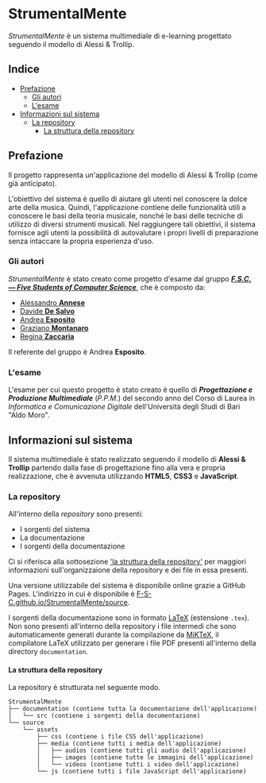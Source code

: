 <h1>StrumentalMente</h1>

_StrumentalMente_ è un sistema multimediale di e-learning progettato seguendo il modello di Alessi & Trollip.

<h2>Indice</h2>

- [Prefazione](#prefazione)
  - [Gli autori](#gli-autori)
  - [L'esame](#lesame)
- [Informazioni sul sistema](#informazioni-sul-sistema)
  - [La repository](#la-repository)
    - [La struttura della repository](#la-struttura-della-repository)

## Prefazione

Il progetto rappresenta un'applicazione del modello di Alessi & Trollip (come già anticipato).

L'obiettivo del sistema è quello di aiutare gli utenti nel conoscere la dolce arte della musica. Quindi, l'applicazione contiene delle funzionalità utili a conoscere le basi della teoria musicale, nonché le basi delle tecniche di utilizzo di diversi strumenti musicali. Nel raggiungere tali obiettivi, il sistema fornisce agli utenti la possibilità di autovalutare i propri livelli di preparazione senza intaccare la propria esperienza d'uso. 

### Gli autori

_StrumentalMente_ è stato creato come progetto d'esame dal gruppo [**_F.S.C. &mdash; Five Students of Computer Science_**](https://github.com/F-S-C), che è composto da:

- [Alessandro **Annese**](https://github.com/Ax3lFernus)
- [Davide **De Salvo**](https://github.com/Davidedes)
- [Andrea **Esposito**](https://github.com/espositoandrea)
- [Graziano **Montanaro**](https://github.com/prewarning)
- [Regina **Zaccaria**](https://github.com/ReginaZaccaria)

Il referente del gruppo è Andrea **Esposito**.

### L'esame

L'esame per cui questo progetto è stato creato è quello di **_Progettazione e Produzione Multimediale_** (_P.P.M._) del secondo anno del Corso di Laurea in _Informatica e Comunicazione Digitale_ dell'Università degli Studi di Bari "Aldo Moro".

## Informazioni sul sistema

Il sistema multimediale è stato realizzato seguendo il modello di **Alessi & Trollip** partendo dalla fase di progettazione fino alla vera e propria realizzazione, che è avvenuta utilizzando **HTML5**, **CSS3** e **JavaScript**.

### La repository

All'interno della _repository_ sono presenti:

- I sorgenti del sistema
- La documentazione
- I sorgenti della documentazione

Ci si riferisca alla sottosezione ['la struttura della repository'](#la-struttura-della-repository) per maggiori informazioni sull'organizzaione della repository e dei file in essa presenti.

Una versione utilizzabile del sistema è disponibile online grazie a GitHub Pages. L'indirizzo in cui è disponibile è [F-S-C.github.io/StrumentalMente/source](https://F-S-C.github.io/StrumentalMente/source/).

I sorgenti della documentazione sono in formato [LaTeX](https://www.latex-project.org/) (estensione `.tex`). Non sono presenti all'interno della repository i file intermedi che sono automaticamente generati durante la compilazione da [MiKTeX](https://miktex.org/), il compilatore LaTeX utilizzato per generare i file PDF presenti all'interno della directory `documentation`.

#### La struttura della repository

La repository è strutturata nel seguente modo.

```
StrumentalMente
├── documentation (contiene tutta la documentazione dell'applicazione)
│   └── src (contiene i sorgenti della documentazione)
└── source
    └── assets
        ├── css (contiene i file CSS dell'applicazione)
        ├── media (contiene tutti i media dell'applicazione)
        │   ├── audios (contiene tutti gli audio dell'applicazione)
        │   ├── images (contiene tutte le immagini dell'applicazione)
        │   └── videos (contiene tutti i video dell'applicazione)
        └── js (contiene tutti i file JavaScript dell'applicazione)
```
